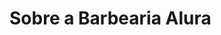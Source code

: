 <!DOCTYPE html>
 <html lang=''pt-br''>
  <head>
    <beta vharset=''UTF-8''>
       <title>Barbearia Alura</title>
    </head>
    <body>
       <h1>Sobre a Barbearia Alura</h1>
       
    
   
